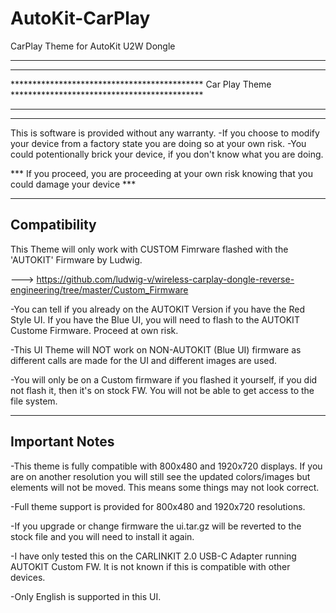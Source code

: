 # AutoKit-CarPlay
CarPlay Theme for AutoKit U2W Dongle

********************************************************************************************************
********************************************************************************************************
******************************************** Car Play Theme ******************************************** 
********************************************************************************************************
********************************************************************************************************

This is software is provided without any warranty. 
-If you choose to modify your device from a factory state you are doing so at your own risk. 
-You could potentionally brick your device, if you don't know what you are doing.  

*** If you proceed, you are proceeding at your own risk knowing that you could damage your device ***

------------------
   Compatibility
------------------

This Theme will only work with CUSTOM Fimrware flashed with the 'AUTOKIT' Firmware by Ludwig. 

---> https://github.com/ludwig-v/wireless-carplay-dongle-reverse-engineering/tree/master/Custom_Firmware

-You can tell if you already on the AUTOKIT Version if you have the Red Style UI. If you have the Blue UI, you will 
need to flash to the AUTOKIT Custome Firmware. Proceed at own risk. 

-This UI Theme will NOT work on NON-AUTOKIT (Blue UI) firmware as different calls are made for the UI and different images are used. 

-You will only be on a Custom firmware if you flashed it yourself, if you did not flash it, then it's on stock FW. You 
will not be able to get access to the file system.


------------------
 Important Notes
------------------

-This theme is fully compatible with 800x480 and 1920x720 displays. If you are on another resolution you will still see the updated colors/images but elements will not be moved. 
This means some things may not look correct. 

-Full theme support is provided for 800x480 and 1920x720 resolutions.

-If you upgrade or change firmware the ui.tar.gz will be reverted to the stock file and you will need to install it again. 

-I have only tested this on the CARLINKIT 2.0 USB-C Adapter running AUTOKIT Custom FW. It is not known if this is compatible with other devices. 

-Only English is supported in this UI. 
